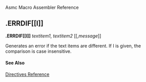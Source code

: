 Asmc Macro Assembler Reference

## .ERRDIF[[I]]

**.ERRDIF[[I]]** _textitem1_, _textitem2_ [[,_message_]]

Generates an error if the text items are different. If I is given, the comparison is case insensitive.

#### See Also

[Directives Reference](readme.md)

